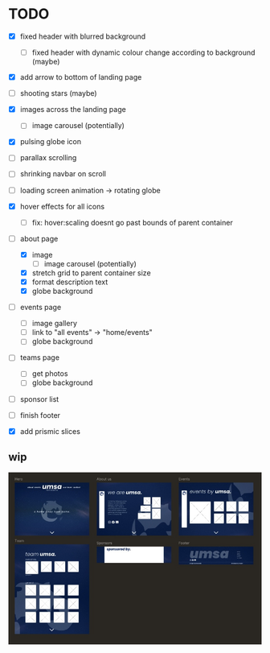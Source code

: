 # TODO
- [x] fixed header with blurred background
  - [ ] fixed header with dynamic colour change according to background (maybe)
- [x] add arrow to bottom of landing page
- [ ] shooting stars (maybe)
- [x] images across the landing page
  - [ ] image carousel (potentially)
- [x] pulsing globe icon

- [ ] parallax scrolling
- [ ] shrinking navbar on scroll
- [ ] loading screen animation -> rotating globe
- [x] hover effects for all icons
  - [ ] fix: hover:scaling doesnt go past bounds of parent container
- [ ] about page
  - [x] image 
    - [ ] image carousel (potentially)
  - [x] stretch grid to parent container size
  - [x] format description text
  - [x] globe background
- [ ] events page
  - [ ] image gallery
  - [ ] link to "all events" -> "home/events"
  - [ ] globe background
- [ ] teams page
  - [ ] get photos
  - [ ] globe background
- [ ] sponsor list
- [ ] finish footer
- [x] add prismic slices

## wip

![umsa wip](umsa-wip.jpg)
